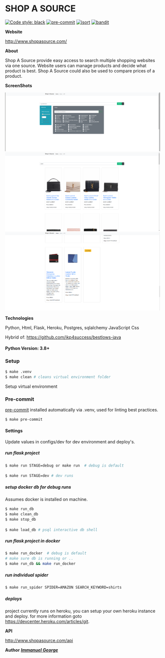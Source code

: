 # SHOP A SOURCE

[![Code style: black](https://img.shields.io/badge/code%20style-black-000000.svg)](https://github.com/psf/black)
[![pre-commit](https://img.shields.io/badge/pre--commit-enabled-brightgreen?logo=pre-commit&logoColor=white)](https://github.com/pre-commit/pre-commit)
[![isort](https://img.shields.io/badge/%20imports-isort-%231674b1?style=flat&labelColor=ef8336)](https://github.com/timothycrosley/isort)
[![bandit](https://github.com/PyCQA/bandit/workflows/Build%20and%20Test%20Bandit/badge.svg)](https://github.com/PyCQA/bandit)


**Website**

http://www.shopasource.com/

**About**

Shop A Source provide easy access to search multiple shopping websites via one source. Website users can manage products and decide what product is best. Shop A Source could also be used to compare prices of a product.

**ScreenShots**

![s1](https://github.com/ikp4success/shopasource/blob/master/screenshots/s1.png)
![s2](https://github.com/ikp4success/shopasource/blob/master/screenshots/s2.png)
![s3](https://github.com/ikp4success/shopasource/blob/master/screenshots/s3.png)

**Technologies**

Python,
Html,
Flask,
Heroku,
Postgres,
sqlalchemy
JavaScript
Css

Hybrid of: https://github.com/ikp4success/bestlows-java

#### Python Version: 3.8+

### Setup

```bash
$ make .venv
$ make clean # cleans virtual environment folder
```
Setup virtual environment

### Pre-commit

[pre-commit](https://pre-commit.com/) installed automatically via .venv, used for linting best practices.

```bash
$ make pre-commit
```

#### Settings

Update values in configs/dev for dev environment and deploy's.


##### run flask project
```bash
$ make run STAGE=debug or make run  # debug is default

$ make run STAGE=dev # dev runs
```

##### setup docker db for debug runs
Assumes docker is installed on machine.
```bash
$ make run_db
$ make clean_db
$ make stop_db

$ make load_db # psql interactive db shell
```

##### run flask project in docker
```bash
$ make run_docker  # debug is default
# make sure db is running or ..
$ make run_db && make run_docker
```

##### run individual spider
```bash
$ make run_spider SPIDER=AMAZON SEARCH_KEYWORD=shirts
```

##### deploys
project currently runs on heroku, you can setup your own heroku instance and deploy. for more information goto https://devcenter.heroku.com/articles/git.


**API**

http://www.shopasource.com/api


**Author**
[***Immanuel George***](https://stackoverflow.com/cv/imgeorgeresume)
